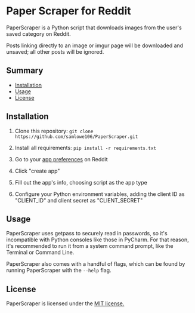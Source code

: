 # Paper Scraper for Reddit
PaperScraper is a Python script that downloads images from the user's saved category on Reddit.

Posts linking directly to an image or imgur page will be downloaded and unsaved; all other posts will be ignored.

## Summary

   - [Installation](#installation)
   - [Usage](#usage)
   - [License](#license)

## Installation

1. Clone this repository: ``` git clone https://github.com/samlowe106/PaperScraper.git ```

2. Install all requirements: ``` pip install -r requirements.txt ```

3. Go to your [app preferences](https://www.reddit.com/prefs/apps/) on Reddit

4. Click "create app"

5. Fill out the app's info, choosing script as the app type

6. Configure your Python environment variables, adding the client ID as "CLIENT_ID" and client secret as "CLIENT_SECRET"

## Usage

PaperScraper uses getpass to securely read in passwords, so it's incompatible with Python consoles like those in PyCharm. For that reason, it's recommended to run it from a system command prompt, like the Terminal or Command Line.

PaperScraper also comes with a handful of flags, which can be found by running PaperScraper with the `--help` flag. 

## License

PaperScraper is licensed under the [MIT license.](https://github.com/samlowe106/PaperScraper/blob/master/LICENSE)
